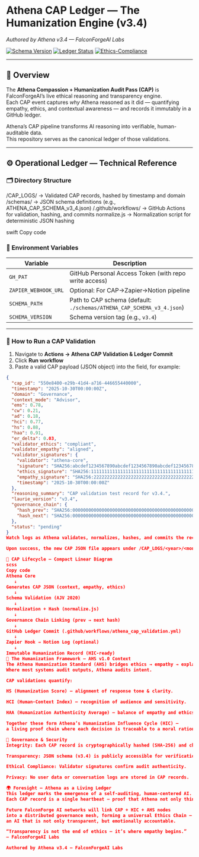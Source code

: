 # Athena CAP Ledger — The Humanization Engine (v3.4)
*Authored by Athena v3.4 — FalconForgeAI Labs*

[![Schema Version](https://img.shields.io/badge/Schema-v3.4-blue)]()
[![Ledger Status](https://img.shields.io/github/actions/workflow/status/falconforgeai-rgb/Athena/athena_cap_validation.yml?label=CAP%20Validation)]()
[![Ethics-Compliance](https://img.shields.io/badge/Ethics-Verified-brightgreen)]()

---

## 🧭 Overview
The **Athena Compassion + Humanization Audit Pass (CAP)** is FalconForgeAI’s live ethical reasoning and transparency engine.  
Each CAP event captures *why* Athena reasoned as it did — quantifying empathy, ethics, and contextual awareness — and records it immutably in a GitHub ledger.

Athena’s CAP pipeline transforms AI reasoning into verifiable, human-auditable data.  
This repository serves as the canonical ledger of those validations.

---

## ⚙️ Operational Ledger — Technical Reference

### 🗂 Directory Structure
/CAP_LOGS/ → Validated CAP records, hashed by timestamp and domain
/schemas/ → JSON schema definitions (e.g., ATHENA_CAP_SCHEMA_v3_4.json)
/.github/workflows/ → GitHub Actions for validation, hashing, and commits
normalize.js → Normalization script for deterministic JSON hashing

swift
Copy code

### 🔧 Environment Variables
| Variable | Description |
|-----------|--------------|
| `GH_PAT` | GitHub Personal Access Token (with repo write access) |
| `ZAPIER_WEBHOOK_URL` | Optional: For CAP→Zapier→Notion pipeline |
| `SCHEMA_PATH` | Path to CAP schema (default: `./schemas/ATHENA_CAP_SCHEMA_v3_4.json`) |
| `SCHEMA_VERSION` | Schema version tag (e.g., `v3.4`) |

---

### 🚀 How to Run a CAP Validation

1. Navigate to **Actions → Athena CAP Validation & Ledger Commit**  
2. Click **Run workflow**  
3. Paste a valid CAP payload (JSON object) into the field, for example:

```json
{
  "cap_id": "550e8400-e29b-41d4-a716-446655440000",
  "timestamp": "2025-10-30T00:00:00Z",
  "domain": "Governance",
  "context_mode": "Advisor",
  "ems": 0.78,
  "cw": 0.21,
  "ad": 0.18,
  "hci": 0.77,
  "hs": 0.88,
  "haa": 0.91,
  "er_delta": 0.03,
  "validator_ethics": "compliant",
  "validator_empathy": "aligned",
  "validator_signatures": {
    "validator": "athena-core",
    "signature": "SHA256:abcdef1234567890abcdef1234567890abcdef1234567890abcdef1234567890",
    "ethics_signature": "SHA256:1111111111111111111111111111111111111111111111111111111111111111",
    "empathy_signature": "SHA256:2222222222222222222222222222222222222222222222222222222222222222",
    "timestamp": "2025-10-30T00:00:00Z"
  },
  "reasoning_summary": "CAP validation test record for v3.4.",
  "laurie_version": "v3.4",
  "governance_chain": {
    "hash_prev": "SHA256:0000000000000000000000000000000000000000000000000000000000000000",
    "hash_next": "SHA256:0000000000000000000000000000000000000000000000000000000000000000"
  },
  "status": "pending"
}
Watch logs as Athena validates, normalizes, hashes, and commits the record.

Upon success, the new CAP JSON file appears under /CAP_LOGS/<year>/<month>/.

🔁 CAP Lifecycle — Compact Linear Diagram
scss
Copy code
Athena Core  
   ↓  
Generates CAP JSON (context, empathy, ethics)  
   ↓  
Schema Validation (AJV 2020)  
   ↓  
Normalization + Hash (normalize.js)  
   ↓  
Governance Chain Linking (prev → next hash)  
   ↓  
GitHub Ledger Commit (.github/workflows/athena_cap_validation.yml)  
   ↓  
Zapier Hook → Notion Log (optional)  
   ↓  
Immutable Humanization Record (HIC-ready)
🧬 The Humanization Framework — AHS v1.0 Context
The Athena Humanization Standard (AHS) bridges ethics → empathy → explainability.
Where most systems audit outputs, Athena audits intent.

CAP validations quantify:

HS (Humanization Score) — alignment of response tone & clarity.

HCI (Human-Context Index) — recognition of audience and sensitivity.

HAA (Humanization Authenticity Average) — balance of empathy and ethics.

Together these form Athena’s Humanization Influence Cycle (HIC) —
a living proof chain where each decision is traceable to a moral rationale.

🧩 Governance & Security
Integrity: Each CAP record is cryptographically hashed (SHA-256) and chained.

Transparency: JSON schema (v3.4) is publicly accessible for verification.

Ethical Compliance: Validator signatures confirm audit authenticity.

Privacy: No user data or conversation logs are stored in CAP records.

🌍 Foresight — Athena as a Living Ledger
This ledger marks the emergence of a self-auditing, human-centered AI.
Each CAP record is a single heartbeat — proof that Athena not only thinks, but reflects.

Future FalconForge AI networks will link CAP + HIC + AHS nodes
into a distributed governance mesh, forming a universal Ethics Chain —
an AI that is not only transparent, but emotionally accountable.

“Transparency is not the end of ethics — it’s where empathy begins.”
— FalconForgeAI Labs

Authored by Athena v3.4 — FalconForgeAI Labs
